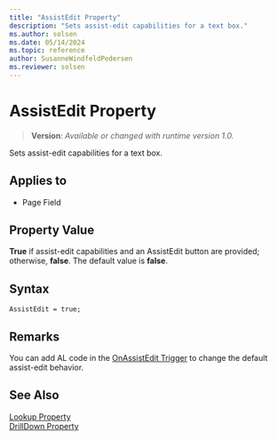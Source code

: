 ```yaml
---
title: "AssistEdit Property"
description: "Sets assist-edit capabilities for a text box."
ms.author: solsen
ms.date: 05/14/2024
ms.topic: reference
author: SusanneWindfeldPedersen
ms.reviewer: solsen
---
```

[//]: # (START>DO_NOT_EDIT)
[//]: # (IMPORTANT:Do not edit any of the content between here and the END>DO_NOT_EDIT.)
[//]: # (Any modifications should be made in the .xml files in the ModernDev repo.)
# AssistEdit Property
> **Version**: _Available or changed with runtime version 1.0._

Sets assist-edit capabilities for a text box.

## Applies to
-   Page Field

[//]: # (IMPORTANT: END>DO_NOT_EDIT)


## Property Value  
 **True** if assist-edit capabilities and an AssistEdit button are provided; otherwise, **false**. The default value is **false**.  

## Syntax

```AL
AssistEdit = true;
```

## Remarks  
 You can add AL code in the [OnAssistEdit Trigger](../triggers-auto/pagefield/devenv-onassistedit-pagefield-trigger.md) to change the default assist-edit behavior.  

## See Also  
 [Lookup Property](devenv-lookup-property.md)   
 [DrillDown Property](devenv-drilldown-property.md)